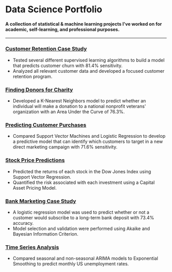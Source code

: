 # Data Science Portfolio
#### A collection of statistical & machine learning projects I've worked on for academic, self-learning, and professional purposes.
---
### [Customer Retention Case Study](https://rpubs.com/kellibelcher/769293)
- Tested several different supervised learning algorithms to build a model that predicts customer churn with 81.4% sensitivity. 
- Analyzed all relevant customer data and developed a focused customer retention program.
### [Finding Donors for Charity](https://rpubs.com/kellibelcher/795493)
- Developed a K-Nearest Neighbors model to predict whether an individual will make a donation to a national nonprofit veterans' organization with an Area Under the Curve of 76.3%.
### [Predicting Customer Purchases](https://rpubs.com/kellibelcher/735222)
- Compared Support Vector Machines and Logistic Regression to develop a predictive model that can identify which customers to target in a new direct marketing campaign with 71.6% sensitivity. 
### [Stock Price Predictions](https://rpubs.com/kellibelcher/795841)
- Predicted the returns of each stock in the Dow Jones Index using Support Vector Regression.
- Quantified the risk associated with each investment using a Capital Asset Pricing Model. 
### [Bank Marketing Case Study](https://rpubs.com/kellibelcher/726187)
- A logistic regression model was used to predict whether or not a customer would subscribe to a long-term bank deposit with 73.4% accuracy. 
- Model selection and validation were performed using Akaike and Bayesian Information Criterion.
### [Time Series Analysis](https://rpubs.com/kellibelcher/767453)
- Compared seasonal and non-seasonal ARIMA models to Exponential Smoothing to predict monthly US unemployment rates.
